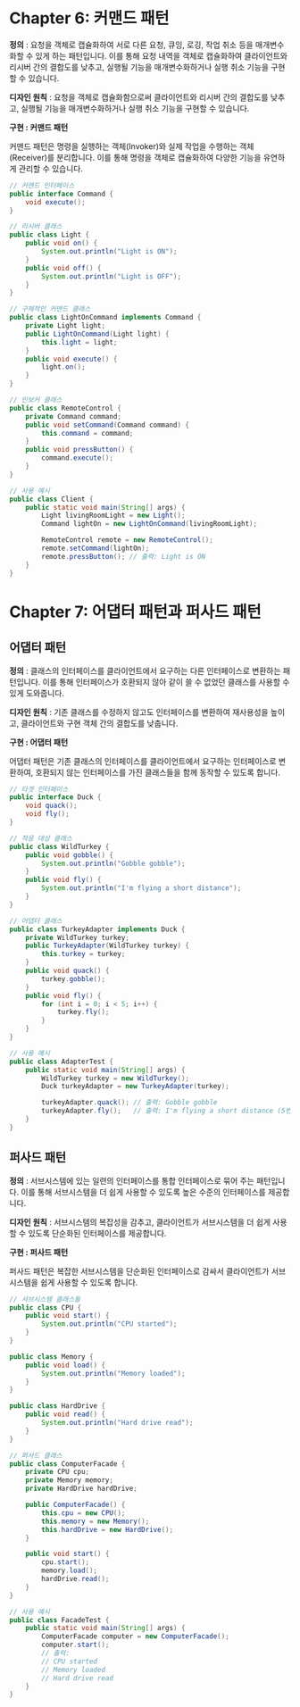 # Chapter 6: 커맨드 패턴​

**정의** : 요청을 객체로 캡슐화하여 서로 다른 요청, 큐잉, 로깅, 작업 취소 등을 매개변수화할 수 있게 하는 패턴입니다. 이를 통해 요청 내역을 객체로 캡슐화하여 클라이언트와 리시버 간의 결합도를 낮추고, 실행될 기능을 매개변수화하거나 실행 취소 기능을 구현할 수 있습니다.​

**디자인 원칙** : 요청을 객체로 캡슐화함으로써 클라이언트와 리시버 간의 결합도를 낮추고, 실행될 기능을 매개변수화하거나 실행 취소 기능을 구현할 수 있습니다.​

**구현 : 커맨드 패턴**

커맨드 패턴은 명령을 실행하는 객체(Invoker)와 실제 작업을 수행하는 객체(Receiver)를 분리합니다. 이를 통해 명령을 객체로 캡슐화하여 다양한 기능을 유연하게 관리할 수 있습니다.

```java
// 커맨드 인터페이스
public interface Command {
    void execute();
}

// 리시버 클래스
public class Light {
    public void on() {
        System.out.println("Light is ON");
    }
    public void off() {
        System.out.println("Light is OFF");
    }
}

// 구체적인 커맨드 클래스
public class LightOnCommand implements Command {
    private Light light;
    public LightOnCommand(Light light) {
        this.light = light;
    }
    public void execute() {
        light.on();
    }
}

// 인보커 클래스
public class RemoteControl {
    private Command command;
    public void setCommand(Command command) {
        this.command = command;
    }
    public void pressButton() {
        command.execute();
    }
}

// 사용 예시
public class Client {
    public static void main(String[] args) {
        Light livingRoomLight = new Light();
        Command lightOn = new LightOnCommand(livingRoomLight);

        RemoteControl remote = new RemoteControl();
        remote.setCommand(lightOn);
        remote.pressButton(); // 출력: Light is ON
    }
}
```

# Chapter 7: 어댑터 패턴과 퍼사드 패턴​

## 어댑터 패턴

**정의** : 클래스의 인터페이스를 클라이언트에서 요구하는 다른 인터페이스로 변환하는 패턴입니다. 이를 통해 인터페이스가 호환되지 않아 같이 쓸 수 없었던 클래스를 사용할 수 있게 도와줍니다.​

**디자인 원칙** : 기존 클래스를 수정하지 않고도 인터페이스를 변환하여 재사용성을 높이고, 클라이언트와 구현 객체 간의 결합도를 낮춥니다.​

**구현 : 어댑터 패턴**

어댑터 패턴은 기존 클래스의 인터페이스를 클라이언트에서 요구하는 인터페이스로 변환하여, 호환되지 않는 인터페이스를 가진 클래스들을 함께 동작할 수 있도록 합니다.

```java
// 타겟 인터페이스
public interface Duck {
    void quack();
    void fly();
}

// 적응 대상 클래스
public class WildTurkey {
    public void gobble() {
        System.out.println("Gobble gobble");
    }
    public void fly() {
        System.out.println("I'm flying a short distance");
    }
}

// 어댑터 클래스
public class TurkeyAdapter implements Duck {
    private WildTurkey turkey;
    public TurkeyAdapter(WildTurkey turkey) {
        this.turkey = turkey;
    }
    public void quack() {
        turkey.gobble();
    }
    public void fly() {
        for (int i = 0; i < 5; i++) {
            turkey.fly();
        }
    }
}

// 사용 예시
public class AdapterTest {
    public static void main(String[] args) {
        WildTurkey turkey = new WildTurkey();
        Duck turkeyAdapter = new TurkeyAdapter(turkey);

        turkeyAdapter.quack(); // 출력: Gobble gobble
        turkeyAdapter.fly();   // 출력: I'm flying a short distance (5번 반복)
    }
}
```

## 퍼사드 패턴

**정의** : 서브시스템에 있는 일련의 인터페이스를 통합 인터페이스로 묶어 주는 패턴입니다. 이를 통해 서브시스템을 더 쉽게 사용할 수 있도록 높은 수준의 인터페이스를 제공합니다.​

**디자인 원칙** : 서브시스템의 복잡성을 감추고, 클라이언트가 서브시스템을 더 쉽게 사용할 수 있도록 단순화된 인터페이스를 제공합니다.​

**구현 : 퍼사드 패턴**

퍼사드 패턴은 복잡한 서브시스템을 단순화된 인터페이스로 감싸서 클라이언트가 서브시스템을 쉽게 사용할 수 있도록 합니다.

```java
// 서브시스템 클래스들
public class CPU {
    public void start() {
        System.out.println("CPU started");
    }
}

public class Memory {
    public void load() {
        System.out.println("Memory loaded");
    }
}

public class HardDrive {
    public void read() {
        System.out.println("Hard drive read");
    }
}

// 퍼사드 클래스
public class ComputerFacade {
    private CPU cpu;
    private Memory memory;
    private HardDrive hardDrive;

    public ComputerFacade() {
        this.cpu = new CPU();
        this.memory = new Memory();
        this.hardDrive = new HardDrive();
    }

    public void start() {
        cpu.start();
        memory.load();
        hardDrive.read();
    }
}

// 사용 예시
public class FacadeTest {
    public static void main(String[] args) {
        ComputerFacade computer = new ComputerFacade();
        computer.start();
        // 출력:
        // CPU started
        // Memory loaded
        // Hard drive read
    }
}
```
